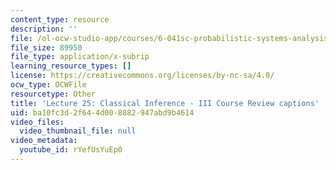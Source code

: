 ```yaml
---
content_type: resource
description: ''
file: /ol-ocw-studio-app/courses/6-041sc-probabilistic-systems-analysis-and-applied-probability-fall-2013/rYefUsYuEp0_captions.webvtt
file_size: 89950
file_type: application/x-subrip
learning_resource_types: []
license: https://creativecommons.org/licenses/by-nc-sa/4.0/
ocw_type: OCWFile
resourcetype: Other
title: 'Lecture 25: Classical Inference - III Course Review captions'
uid: ba10fc3d-2f64-4d00-8882-947abd9b4614
video_files:
  video_thumbnail_file: null
video_metadata:
  youtube_id: rYefUsYuEp0
---
```

